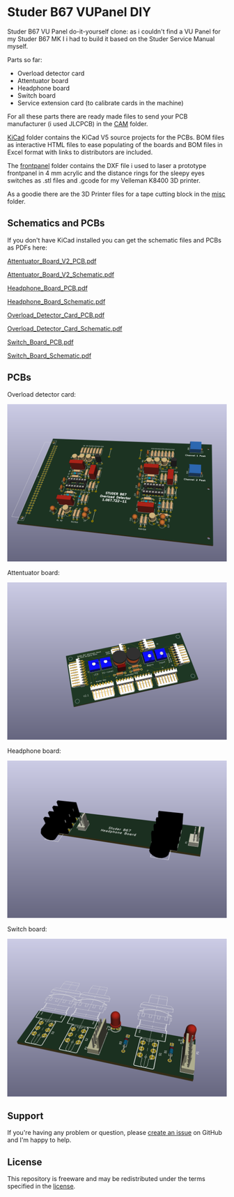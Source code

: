 # Studer B67 VUPanel DIY

Studer B67 VU Panel do-it-yourself clone: as i couldn't find a VU Panel for my Studer B67 MK I i had to build it based on the Studer Service Manual myself.

Parts so far:

* Overload detector card
* Attentuator board
* Headphone board
* Switch board
* Service extension card (to calibrate cards in the machine)

For all these parts there are ready made files to send your PCB manufacturer (i used JLCPCB) in the [CAM](CAM) folder.

[KiCad](KiCad) folder contains the KiCad V5 source projects for the PCBs. BOM files as interactive HTML files to ease populating of the boards and BOM files in Excel format with links to distributors are included.

The [frontpanel](Frontpanel) folder contains the DXF file i used to laser a prototype frontpanel in 4 mm acrylic and the distance rings for the sleepy eyes switches as .stl files and .gcode for my Velleman K8400 3D printer.

As a goodie there are the 3D Printer files for a tape cutting block in the [misc](misc) folder.

## Schematics and PCBs

If you don't have KiCad installed you can get the schematic files and PCBs as PDFs here:

 [Attentuator_Board_V2_PCB.pdf](./schematics_pcbs_PDF/Attentuator_Board_V2_PCB.pdf) 

 [Attentuator_Board_V2_Schematic.pdf](./schematics_pcbs_PDF/Attentuator_Board_V2_Schematic.pdf) 

 [Headphone_Board_PCB.pdf](./schematics_pcbs_PDF/Headphone_Board_PCB.pdf) 

 [Headphone_Board_Schematic.pdf](schematics_pcbs_PDF/Headphone_Board_Schematic.pdf) 

 [Overload_Detector_Card_PCB.pdf](schematics_pcbs_PDF/Overload_Detector_Card_PCB.pdf) 

 [Overload_Detector_Card_Schematic.pdf](schematics_pcbs_PDF/Overload_Detector_Card_Schematic.pdf) 

 [Switch_Board_PCB.pdf](schematics_pcbs_PDF/Switch_Board_PCB.pdf) 

 [Switch_Board_Schematic.pdf](schematics_pcbs_PDF/Switch_Board_Schematic.pdf) 

## PCBs

Overload detector card:

![overload dectector card](KiCad/Overload%20Detector%20Card/Overload%20Detector%20Card.png)

Attentuator board:

![attentuator board](KiCad/Attentuator%20Board%20V2/Attentuator%20Board%20V2.png)

Headphone board:

![headphone board](KiCad/Headphone%20Board/Headphone%20Board.png)

Switch board:

![switch board](KiCad/Switch%20Board/Switch%20Board.png)

## Support

If you're having any problem or question, please [create an issue](https://github.com/wreutz/Studer_B67_VUPanel_DIY/issues/new) on GitHub and I'm happy to help.

## License

This repository is freeware and may be redistributed under the terms specified in the [license](LICENSE).